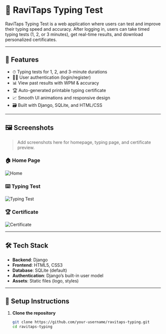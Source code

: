 # 🧠 RaviTaps Typing Test

RaviTaps Typing Test is a web application where users can test and improve their typing speed and accuracy. After logging in, users can take timed typing tests (1, 2, or 3 minutes), get real-time results, and download personalized certificates.

---

## 🚀 Features

- ⏱ Typing tests for 1, 2, and 3-minute durations
- 🧑‍💻 User authentication (login/register)
- 📊 View past results with WPM & accuracy
- 🏆 Auto-generated printable typing certificate
- 📈 Smooth UI animations and responsive design
- 🗃 Built with Django, SQLite, and HTML/CSS

---

## 🖼️ Screenshots

> Add screenshots here for homepage, typing page, and certificate preview.
### 🏠 Home Page
![Home](https://github.com/Ravikalakoti/RaviTaps-Typing-Typing-Speed-Test-App-/blob/main/screenshorts/home.png)

### ⌨️ Typing Test
![Typing Test](screenshots/typing_test.png)

### 🏆 Certificate
![Certificate](screenshots/certificate.png)

---

## 🛠️ Tech Stack

- **Backend**: Django
- **Frontend**: HTML5, CSS3
- **Database**: SQLite (default)
- **Authentication**: Django’s built-in user model
- **Assets**: Static files (logo, styles)

---

## 🔧 Setup Instructions

1. **Clone the repository**

   ```bash
   git clone https://github.com/your-username/ravitaps-typing.git
   cd ravitaps-typing
